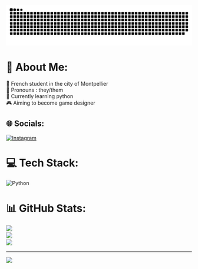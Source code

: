 ![snake gif](https://github.com/KenshoWh0o/KenshoWh0o/blob/output/snake.svg)

# 💫 About Me:
🏫 French student in the city of Montpellier<br>🧍 Pronouns : they/them<br>🍃 Currently learning python <br>🎮 Aiming to become game designer<br>


## 🌐 Socials:
[![Instagram](https://img.shields.io/badge/Instagram-%23E4405F.svg?logo=Instagram&logoColor=white)](https://instagram.com/directedbyari_) 

# 💻 Tech Stack:
![Python](https://img.shields.io/badge/python-3670A0?style=for-the-badge&logo=python&logoColor=ffdd54)
# 📊 GitHub Stats:
![](https://github-readme-stats.vercel.app/api?username=KenshoWh0o&theme=dark&hide_border=false&include_all_commits=false&count_private=false)<br/>
![](https://github-readme-streak-stats.herokuapp.com/?user=KenshoWh0o&theme=dark&hide_border=false)<br/>
![](https://github-readme-stats.vercel.app/api/top-langs/?username=KenshoWh0o&theme=dark&hide_border=false&include_all_commits=false&count_private=false&layout=compact)

---
[![](https://visitcount.itsvg.in/api?id=KenshoWh0o&icon=0&color=12)](https://visitcount.itsvg.in)

<!-- Proudly created with GPRM ( https://gprm.itsvg.in ) -->
